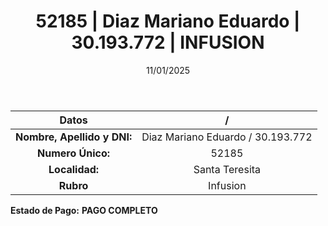 ﻿---
title: 52185 | Diaz Mariano Eduardo | 30.193.772 | INFUSION
date: 11/01/2025
draft: false
tags: ['santa-teresita', 'titular', 'infusion']
---

|          **Datos**          |  /  |
|:---------------------------:|:---:|
| **Nombre, Apellido y DNI:** | Diaz Mariano Eduardo / 30.193.772 |
|      **Numero Único:**      | 52185 |
|        **Localidad:**       | Santa Teresita |
|          **Rubro**          | Infusion |

**Estado de Pago:** **PAGO COMPLETO**

